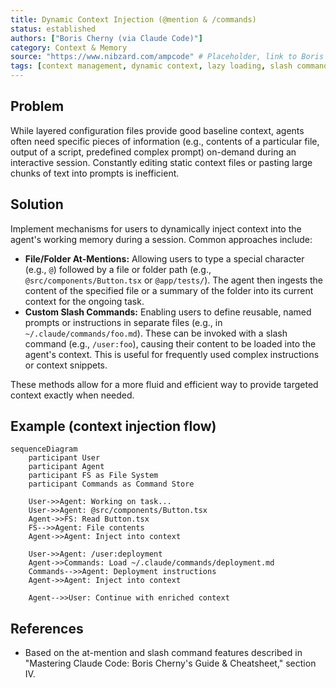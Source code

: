 ```yaml
---
title: Dynamic Context Injection (@mention & /commands)
status: established
authors: ["Boris Cherny (via Claude Code)"]
category: Context & Memory
source: "https://www.nibzard.com/ampcode" # Placeholder, link to Boris Cherny's talk/Claude Code docs ideal
tags: [context management, dynamic context, lazy loading, slash commands, at-mention, interactive context]
---
```


## Problem
While layered configuration files provide good baseline context, agents often need specific pieces of information (e.g., contents of a particular file, output of a script, predefined complex prompt) on-demand during an interactive session. Constantly editing static context files or pasting large chunks of text into prompts is inefficient.

## Solution
Implement mechanisms for users to dynamically inject context into the agent's working memory during a session. Common approaches include:
-   **File/Folder At-Mentions:** Allowing users to type a special character (e.g., `@`) followed by a file or folder path (e.g., `@src/components/Button.tsx` or `@app/tests/`). The agent then ingests the content of the specified file or a summary of the folder into its current context for the ongoing task.
-   **Custom Slash Commands:** Enabling users to define reusable, named prompts or instructions in separate files (e.g., in `~/.claude/commands/foo.md`). These can be invoked with a slash command (e.g., `/user:foo`), causing their content to be loaded into the agent's context. This is useful for frequently used complex instructions or context snippets.

These methods allow for a more fluid and efficient way to provide targeted context exactly when needed.

## Example (context injection flow)
```mermaid
sequenceDiagram
    participant User
    participant Agent
    participant FS as File System
    participant Commands as Command Store

    User->>Agent: Working on task...
    User->>Agent: @src/components/Button.tsx
    Agent->>FS: Read Button.tsx
    FS-->>Agent: File contents
    Agent->>Agent: Inject into context

    User->>Agent: /user:deployment
    Agent->>Commands: Load ~/.claude/commands/deployment.md
    Commands-->>Agent: Deployment instructions
    Agent->>Agent: Inject into context

    Agent-->>User: Continue with enriched context
```

## References
- Based on the at-mention and slash command features described in "Mastering Claude Code: Boris Cherny's Guide & Cheatsheet," section IV.